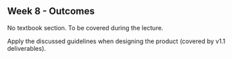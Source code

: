 <link rel="stylesheet" href="{{baseUrl}}/css/main.css">
<link rel="stylesheet" href="{{baseUrl}}/css/schedule.css">

<div class="website-content">

## Week 8 - Outcomes

<div id="main">

<!-- ==================================================================================================== -->

<include src="outcome-architecturalStyle.md" />

<!-- ==================================================================================================== -->

<include src="outcome-integration.md" />

<!-- ==================================================================================================== -->

<include src="outcome-basicDesignPrinciples.md" />

<!-- ==================================================================================================== -->

<include src="outcome-associationClass.md" />

<!-- ==================================================================================================== -->

<include src="outcome-testingTypes.md" />

<!-- ==================================================================================================== -->

<panel type="info" header=":trophy: Can apply basic product design guidelines :star::star::star:" expandable>

No textbook section. To be covered during the lecture.

  <panel header=":dart: Evidence" expanded>

Apply the discussed guidelines when designing the product (covered by v1.1 deliverables).

  </panel>
</panel>

<!-- ==================================================================================================== -->

<panel type="danger" header=":trophy: Can describe a product from the user's perspective :star:" expandable>


  <panel header=":dart: Evidence" expanded>

<include src="../../admin/project-v11.md#documentation" name="%%Admin &raquo; v1.1 &rarr; Documentation%%" dynamic />

  </panel>
</panel>

<!-- ==================================================================================================== -->

<panel type="danger" header=":trophy: Can do global-impact changes to an existing software :star:" expandable>
  <panel header=":dart: Evidence" expanded>

<include src="../../admin/project-v11.md#product" name="%%Admin &raquo; v1.1 &rarr; Product%%" dynamic />

  </panel>
</panel>

<!-- ==================================================================================================== -->

</div>
</div>
